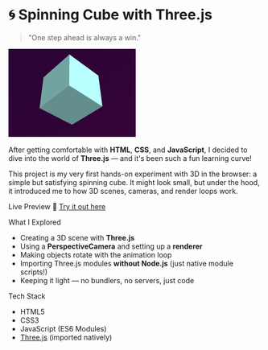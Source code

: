# 🌀 Spinning Cube with Three.js

> "One step ahead is always a win."

![Spinning Cube Preview](./cube.png)

After getting comfortable with **HTML**, **CSS**, and **JavaScript**, I decided to dive into the world of **Three.js** — and it's been such a fun learning curve!

This project is my very first hands-on experiment with 3D in the browser: a simple but satisfying spinning cube. It might look small, but under the hood, it introduced me to how 3D scenes, cameras, and render loops work.

 Live Preview
🎯 [Try it out here](https://prollypavani.github.io/3jsbasic/)

 What I Explored
- Creating a 3D scene with **Three.js**
- Using a **PerspectiveCamera** and setting up a **renderer**
- Making objects rotate with the animation loop
- Importing Three.js modules **without Node.js** (just native module scripts!)
- Keeping it light — no bundlers, no servers, just code

 Tech Stack
- HTML5
- CSS3 
- JavaScript (ES6 Modules)
- [Three.js](https://threejs.org/) (imported natively)


